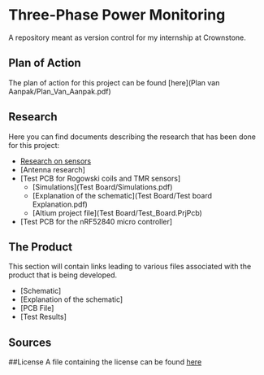 # Three-Phase Power Monitoring
A repository meant as version control for my internship at Crownstone.

## Plan of Action
The plan of action for this project can be found [here](Plan van Aanpak/Plan_Van_Aanpak.pdf)

## Research 
Here you can find documents describing the research that has been done for this project:

- [Research on sensors](Research/Research.pdf)
- [Antenna research]
- [Test PCB for Rogowski coils and TMR sensors]
   - [Simulations](Test Board/Simulations.pdf)
   - [Explanation of the schematic](Test Board/Test board Explanation.pdf)
   - [Altium project file](Test Board/Test_Board.PrjPcb)
- [Test PCB for the nRF52840 micro controller]

## The Product
This section will contain links leading to various files associated with the product that is being developed.

- [Schematic]
- [Explanation of the schematic]
- [PCB File]
- [Test Results]

## Sources


##License
A file containing the license can be found [here](LICENSE.md)

